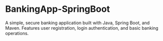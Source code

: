 # BankingApp-SpringBoot
A simple, secure banking application built with Java, Spring Boot, and Maven. Features user registration, login authentication, and basic banking operations.
